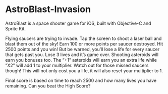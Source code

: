 # AstroBlast-Invasion
AstroBlast is a space shooter game for iOS, built with Objective-C and Sprite Kit.

Flying saucers are trying to invade. Tap the screen to shoot a laser ball and blast them out of the sky! Earn 100 or more points per saucer destroyed. Hit 2500 points and you win! But be warned, you’ll lose a life for every saucer that gets past you. Lose 3 lives and it’s game over. Shooting asteroids will earn you bonuses too. The “+1” asteroids will earn you an extra life while “X2” will add 1 to your multiplier. Watch out for those missed saucers though! This will not only cost you a life, it will also reset your multiplier to 1. 

Final score is based on time to reach 2500 and how many lives you have remaining. Can you beat the High Score?
